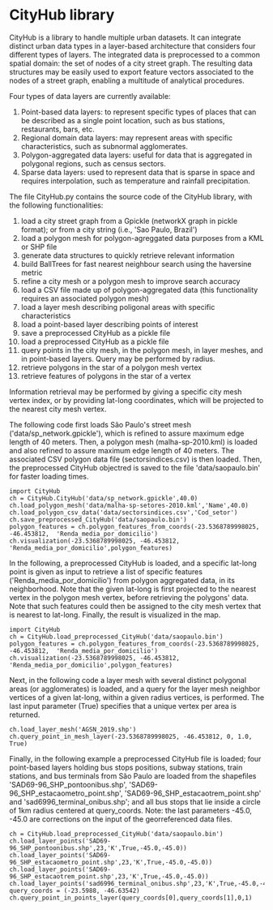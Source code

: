 # CityHub library
CityHub is a library to handle multiple urban datasets. It can integrate distinct urban data types in a layer-based architecture that considers four different types of layers. The integrated data is preprocessed to a common spatial domain: the set of nodes of a city street graph. The resulting data structures may be easily used to export feature vectors associated to the nodes of a street graph, enabling a multitude of analytical procedures. 

Four types of data layers are currently available:

1. Point-based data layers: to represent specific types of places that can be described as a single point location, such as bus stations, restaurants, bars, etc. 
2. Regional domain data layers: may represent areas with specific characteristics, such as subnormal agglomerates.
3. Polygon-aggregated data layers: useful for data that is aggregated in polygonal regions, such as census sectors.
4. Sparse data layers: used to represent data that is sparse in space and requires interpolation, such as temperature and rainfall precipitation.


The file CityHub.py contains the source code of the CityHub library, with the following functionalities:

1. load a city street graph from a Gpickle (networkX graph in pickle format); or from a city string (i.e., 'Sao Paulo, Brazil')
2. load a polygon mesh for polygon-agreggated data purposes from a KML or SHP file
3. generate data structures to quickly retrieve relevant information
4. build BallTrees for fast nearest neighbour search using the haversine metric
8. refine a city mesh or a polygon mesh to improve search accuracy
9. load a CSV file made up of polygon-aggregated data (this functionality requires an associated polygon mesh)
10. load a layer mesh describing poligonal areas with specific characteristics
11. load a point-based layer describing points of interest
12. save a preprocessed CityHub as a pickle file
13. load a preprocessed CityHub as a pickle file
14. query points in the city mesh, in the polygon mesh, in layer meshes, and in point-based layers. Query may be performed by radius.
15. retrieve polygons in the star of a polygon mesh vertex
16. retrieve features of polygons in the star of a vertex

Information retrieval may be performed by giving a specific city mesh vertex index, or by providing lat-long coordinates, which will be projected to the nearest city mesh vertex.

The following code first loads São Paulo's street mesh ('data/sp_network.gpickle'), which is refined to assure maximum edge length of 40 meters. Then, a polygon mesh (malha-sp-2010.kml) is loaded and also refined to assure maximum edge length of 40 meters. The associated CSV polygon data file (sectorsindices.csv) is then loaded. Then, the preprocessed CityHub objectred is saved to the file 'data/saopaulo.bin' for faster loading times. 
```
import CityHub
ch = CityHub.CityHub('data/sp_network.gpickle',40.0)
ch.load_polygon_mesh('data/malha-sp-setores-2010.kml','Name',40.0)
ch.load_polygon_csv_data('data/sectorsindices.csv','Cod_setor')
ch.save_preprocessed_CityHub('data/saopaulo.bin')
polygon_features = ch.polygon_features_from_coords(-23.5368789998025, -46.453812,  'Renda_media_por_domicilio')
ch.visualization(-23.5368789998025, -46.453812,  'Renda_media_por_domicilio',polygon_features)
```

In the following, a preprocessed CityHub is loaded, and a specific lat-long point is given as input to retrieve a list of specific features ('Renda_media_por_domicilio') from polygon aggregated data, in its neighborhood. Note that the given lat-long is first projected to the nearest vertex in the polygon mesh vertex, before retrieving the polygons' data. Note that such features could then be assigned to the city mesh vertex that is nearest to lat-long. Finally, the result is visualized in the map.
 
 ```
import CityHub
ch = CityHub.load_preprocessed_CityHub('data/saopaulo.bin')
polygon_features = ch.polygon_features_from_coords(-23.5368789998025, -46.453812,  'Renda_media_por_domicilio')
ch.visualization(-23.5368789998025, -46.453812,  'Renda_media_por_domicilio',polygon_features)
```

Next, in the following code a layer mesh with several distinct polygonal areas (or agglomerates) is loaded, and a query for the layer mesh neighbor vertices of a given lat-long, within a given radius vertices, is performed. The last input parameter (True) specifies that a unique vertex per area is returned.

```
ch.load_layer_mesh('AGSN_2019.shp')
ch.query_point_in_mesh_layer(-23.5368789998025, -46.453812, 0, 1.0, True)
```

Finally, in the following example a preprocessed CityHub file is loaded; four point-based layers holding bus stops positions, subway stations, train stations, and bus terminals from São Paulo are loaded from the shapefiles 'SAD69-96_SHP_pontoonibus.shp', 'SAD69-96_SHP_estacaometro_point.shp', 'SAD69-96_SHP_estacaotrem_point.shp' and 'sad6996_terminal_onibus.shp'; and all bus stops that lie inside a circle of 1km radius centered at query_coords.
Note: the last parameters -45.0, -45.0 are corrections on the input of the georreferenced data files.

```
ch = CityHub.load_preprocessed_CityHub('data/saopaulo.bin')
ch.load_layer_points('SAD69-96_SHP_pontoonibus.shp',23,'K',True,-45.0,-45.0))
ch.load_layer_points('SAD69-96_SHP_estacaometro_point.shp',23,'K',True,-45.0,-45.0))
ch.load_layer_points('SAD69-96_SHP_estacaotrem_point.shp',23,'K',True,-45.0,-45.0))
ch.load_layer_points('sad6996_terminal_onibus.shp',23,'K',True,-45.0,-45.0))
query_coords = (-23.5988, -46.63542)
ch.query_point_in_points_layer(query_coords[0],query_coords[1],0,1)
```
